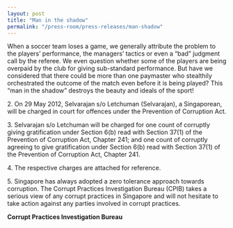 ```yaml
---
layout: post
title: "Man in the shadow"
permalink: "/press-room/press-releases/man-shadow"
---
```

When a soccer team loses a game, we generally attribute the problem to the players’ performance, the managers’ tactics or even a “bad” judgment call by the referee. We even question whether some of the players are being overpaid by the club for giving sub-standard performance. But have we considered that there could be more than one paymaster who stealthily orchestrated the outcome of the match even before it is being played? This “man in the shadow” destroys the beauty and ideals of the sport!

2\.         On 29 May 2012, Selvarajan s/o Letchuman (Selvarajan), a Singaporean, will be charged in court for offences under the Prevention of Corruption Act.

3\.         Selvarajan s/o Letchuman will be charged for one count of corruptly giving gratification under Section 6(b) read with Section 37(1) of the Prevention of Corruption Act, Chapter 241; and one count of corruptly agreeing to give gratification under Section 6(b) read with Section 37(1) of the Prevention of Corruption Act, Chapter 241.

4\.         The respective charges are attached for reference.

5\.         Singapore has always adopted a zero tolerance approach towards corruption. The Corrupt Practices Investigation Bureau (CPIB) takes a serious view of any corrupt practices in Singapore and will not hesitate to take action against any parties involved in corrupt practices.

**Corrupt Practices Investigation Bureau**
